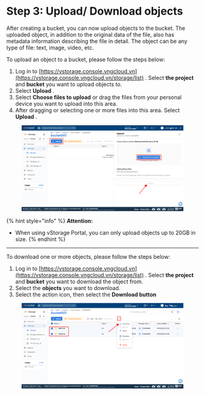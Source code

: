 # Step 3: Upload/ Download objects

After creating a bucket, you can now upload objects to the bucket. The uploaded object, in addition to the original data of the file, also has metadata information describing the file in detail. The object can be any type of file: text, image, video, etc.

To upload an object to a bucket, please follow the steps below:

1. Log in to [https://vstorage.console.vngcloud.vn](https://vstorage.console.vngcloud.vn/storage/list) . Select **the project** and **bucket** you want to upload objects to.
2. Select **Upload** .
3. Select **Choose files to upload** or drag the files from your personal device you want to upload into this area.
4. After dragging or selecting one or more files into this area. Select **Upload** .

<figure><img src="../../../../.gitbook/assets/image (4) (1) (1) (1) (1).png" alt=""><figcaption></figcaption></figure>

{% hint style="info" %}
**Attention:**

* When using vStorage Portal, you can only upload objects up to 20GB in size.
{% endhint %}

***

To download one or more objects, please follow the steps below:

1. Log in to [https://vstorage.console.vngcloud.vn](https://vstorage.console.vngcloud.vn/storage/list) . Select **the project** and **bucket** you want to download the object from.
2. Select the **objects** you want to download.
3. Select the action icon, then select the **Download button**

<figure><img src="../../../../.gitbook/assets/image (5) (1) (1) (1) (1).png" alt=""><figcaption></figcaption></figure>
